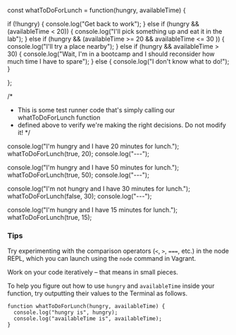 

const whatToDoForLunch = function(hungry, availableTime) {

  if (!hungry) {
    console.log("Get back to work");
  } else if (hungry && (availableTime < 20)) {
    console.log("I'll pick something up and eat it in the lab");
  } else if (hungry && (availableTime >= 20 && availableTime <= 30 )) {
    console.log("I'll try a place nearby");
  } else if (hungry && availableTime > 30) {
    console.log("Wait, I'm in a bootcamp and I should reconsider how much time I have to spare");
  } else {
    console.log("I don't know what to do!");
  }

};





/*
 * This is some test runner code that's simply calling our whatToDoForLunch function
 * defined above to verify we're making the right decisions. Do not modify it!
 */

console.log("I'm hungry and I have 20 minutes for lunch.");
whatToDoForLunch(true, 20);
console.log("---");

console.log("I'm hungry and I have 50 minutes for lunch.");
whatToDoForLunch(true, 50);
console.log("---");

console.log("I'm not hungry and I have 30 minutes for lunch.");
whatToDoForLunch(false, 30);
console.log("---");

console.log("I'm hungry and I have 15 minutes for lunch.");
whatToDoForLunch(true, 15);


### Tips

Try experimenting with the comparison operators (`<`, `>`, `===`, etc.) in the node REPL, which you can launch using the `node` command in Vagrant.

Work on your code iteratively – that means in small pieces. 

To help you figure out how to use `hungry` and `availableTime` inside your function, try outputting their values to the Terminal as follows.

```javascripting
function whatToDoForLunch(hungry, availableTime) {
  console.log("hungry is", hungry);
  console.log("availableTime is", availableTime);
}
```